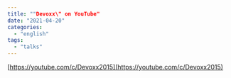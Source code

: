 ```yaml
---
title: ""Devoxx\" on YouTube"
date: "2021-04-20"
categories: 
  - "english"
tags: 
  - "talks"
---
```


[https://youtube.com/c/Devoxx2015](https://youtube.com/c/Devoxx2015)
